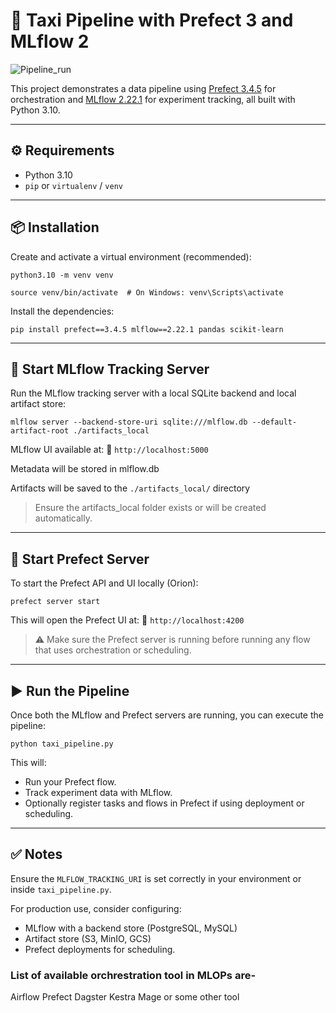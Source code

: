 # 🚕 Taxi Pipeline with Prefect 3 and MLflow 2

![Pipeline_run](./src/run.jfif)

This project demonstrates a data pipeline using [Prefect 3.4.5](https://docs.prefect.io/) for orchestration and [MLflow 2.22.1](https://mlflow.org/) for experiment tracking, all built with Python 3.10.

---

## ⚙️ Requirements

- Python 3.10
- `pip` or `virtualenv` / `venv`

---

## 📦 Installation

Create and activate a virtual environment (recommended):

```
python3.10 -m venv venv

source venv/bin/activate  # On Windows: venv\Scripts\activate
```

Install the dependencies:

```
pip install prefect==3.4.5 mlflow==2.22.1 pandas scikit-learn

```

---

## 🚀 Start MLflow Tracking Server

Run the MLflow tracking server with a local SQLite backend and local artifact store:

```
mlflow server --backend-store-uri sqlite:///mlflow.db --default-artifact-root ./artifacts_local
```

MLflow UI available at: 📍 `http://localhost:5000`

Metadata will be stored in mlflow.db

Artifacts will be saved to the `./artifacts_local/` directory


> Ensure the artifacts_local folder exists or will be created automatically.

---

## 🧭 Start Prefect Server

To start the Prefect API and UI locally (Orion):

```
prefect server start
```

This will open the Prefect UI at:
📍 `http://localhost:4200`

> ⚠️ Make sure the Prefect server is running before running any flow that uses orchestration or scheduling.

---

## ▶️ Run the Pipeline

Once both the MLflow and Prefect servers are running, you can execute the pipeline:

```
python taxi_pipeline.py
```

This will:
- Run your Prefect flow.
- Track experiment data with MLflow.
- Optionally register tasks and flows in Prefect if using deployment or scheduling.

---

## ✅ Notes

Ensure the `MLFLOW_TRACKING_URI` is set correctly in your environment or inside `taxi_pipeline.py`.

For production use, consider configuring:
- MLflow with a backend store (PostgreSQL, MySQL)
- Artifact store (S3, MinIO, GCS)
- Prefect deployments for scheduling.



### List of available orchrestration tool in MLOPs are-
Airflow
Prefect
Dagster
Kestra
Mage
or some other tool